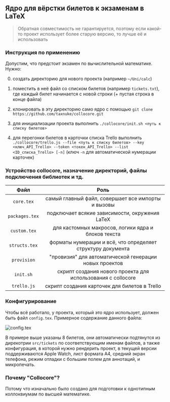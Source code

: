 ## Ядро для вёрстки билетов к экзаменам в LaTeX

> Обратная совместимость не гарантируется, поэтому если какой-то проект использует более старую версию, то лучше её и использовать

### Инструкция по применению

Допустим, что предстоит экзамен по вычислительной математике. Нужно:

0. создать директорию для нового проекта (например `~/Uni/calc`)

0. поместить в неё файл со списком билетов (например `tickets.txt`), где каждый билет начинается с новой строки (+ пустая строка в конце файла)

0. клонировать в эту директорию само ядро с помощью `git clone https://github.com/taxnuke/collocore.git`

0. для инициализации проекта выполнить `./collocore/init.sh <путь к списку билетов>`

0. для перегонки билетов в карточки списка Trello выполнить `./collocore/trello.js --file <путь к списку билетов> --key <ключ_API_Trello> --token <токен_API_Trello> --list <ID_списка_Trello> [-n]` (ключ `-n` для автоматической нумерации карточек)


### Устройство collocore, назначение директорий, файлы подключения библиотек и тд.

|    Файл        |                       Роль                                   |
| :------------: | :----------------------------------------------------------: |
| `core.tex`     | самый главный файл, совершает все импорты и вызовы           |
| `packages.tex` | подключает всякие зависимости, окружения LaTeX               |
| `custom.tex`   | для кастомных макросов, логики ядра и блоков текста          |
| `structs.tex`  | форматы нумерации и всё, что определяет структуру документа  |
| `provision`    | "провизия" для автоматической генерации новых проектов       |
| `init.sh`      | скрипт создания нового проекта для использования с collocore |
| `trello.js`    | скрипт создания карточек для билетов в Trello                |

### Конфигурирование

Чтобы всё работало, у проекта, который это ядро использует, должен быть файл `config.tex`. Примерное содержание данного файла:

![config.tex](https://i.imgur.com/v8r5dDB.png)

В примере выше указаны 8 билетов, они автоматически подтянутся из дирекотрии `src/tickets` по соответствующим именам файлов, а также конфигурация, в которой нужно рендерить проект, в текущей версии поддерживаются Apple Watch, лист формата А4, средний экран телефона, режим отладки с большим полем для аннотаций, и микропечать.

### Почему "Collocore"?

Потому что изначально было создано для подготовки к однотипным коллоквиумам по высшей математике.
